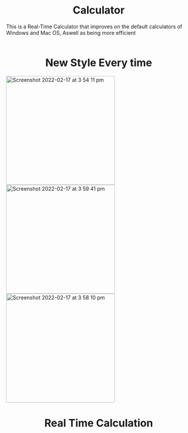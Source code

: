 <center><h1> Calculator </h1></center>
This is a Real-Time Calculator that improves on the default calculators of Windows and Mac OS, Aswell as being more efficient
<br></br>
<center><h1>New Style Every time </h1></center>
<div class="row">
  <div class="column">
    <img width="296" style="overflow: hidden; display: flex; justify-content:space-around;" alt="Screenshot 2022-02-17 at 3 54 11 pm" src="https://user-images.githubusercontent.com/76784461/154519377-3f785f06-d271-4211-9875-b6155ecc80bc.png">
  </div>
  <div class="column">
    <img width="296"  style="overflow: hidden; display: flex; justify-content:space-around;" alt="Screenshot 2022-02-17 at 3 59 41 pm" src="https://user-images.githubusercontent.com/76784461/154520238-7daf7870-d804-4f66-8327-9b6522c8da51.png">
  </div>
  <div class="column">
    <img width="296" alt="Screenshot 2022-02-17 at 3 58 10 pm" src="https://user-images.githubusercontent.com/76784461/154520250-5dbd49d3-f73e-4908-b243-08c701d577a2.png">
  </div>
</div>



<center><h1>Real Time Calculation </h1></center>
